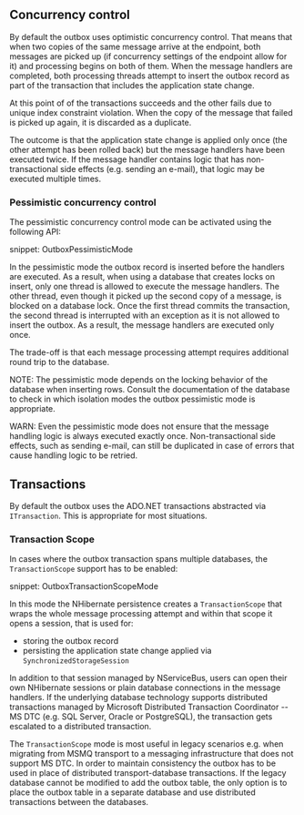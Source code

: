 ## Concurrency control

By default the outbox uses optimistic concurrency control. That means that when two copies of the same message arrive at the endpoint, both messages are picked up (if concurrency settings of the endpoint allow for it) and processing begins on both of them. When the message handlers are completed, both processing threads attempt to insert the outbox record as part of the transaction that includes the application state change. 

At this point of of the transactions succeeds and the other fails due to unique index constraint violation. When the copy of the message that failed is picked up again, it is discarded as a duplicate.

The outcome is that the application state change is applied only once (the other attempt has been rolled back) but the message handlers have been executed twice. If the message handler contains logic that has non-transactional side effects (e.g. sending an e-mail), that logic may be executed multiple times.

### Pessimistic concurrency control

The pessimistic concurrency control mode can be activated using the following API:

snippet: OutboxPessimisticMode

In the pessimistic mode the outbox record is inserted before the handlers are executed. As a result, when using a database that creates locks on insert, only one thread is allowed to execute the message handlers. The other thread, even though it picked up the second copy of a message, is blocked on a database lock. Once the first thread commits the transaction, the second thread is interrupted with an exception as it is not allowed to insert the outbox. As a result, the message handlers are executed only once.

The trade-off is that each message processing attempt requires additional round trip to the database.

NOTE: The pessimistic mode depends on the locking behavior of the database when inserting rows. Consult the documentation of the database to check in which isolation modes the outbox pessimistic mode is appropriate. 

WARN: Even the pessimistic mode does not ensure that the message handling logic is always executed exactly once. Non-transactional side effects, such as sending e-mail, can still be duplicated in case of errors that cause handling logic to be retried.

## Transactions

By default the outbox uses the ADO.NET transactions abstracted via `ITransaction`. This is appropriate for most situations.

### Transaction Scope

In cases where the outbox transaction spans multiple databases, the `TransactionScope` support has to be enabled:

snippet: OutboxTransactionScopeMode

In this mode the NHibernate persistence creates a `TransactionScope` that wraps the whole message processing attempt and within that scope it opens a session, that is used for:
 - storing the outbox record
 - persisting the application state change applied via `SynchronizedStorageSession`

In addition to that session managed by NServiceBus, users can open their own NHibernate sessions or plain database connections in the message handlers. If the underlying database technology supports distributed transactions managed by Microsoft Distributed Transaction Coordinator -- MS DTC (e.g. SQL Server, Oracle or PostgreSQL), the transaction gets escalated to a distributed transaction.

The `TransactionScope` mode is most useful in legacy scenarios e.g. when migrating from MSMQ transport to a messaging infrastructure that does not support MS DTC. In order to maintain consistency the outbox has to be used in place of distributed transport-database transactions. If the legacy database cannot be modified to add the outbox table, the only option is to place the outbox table in a separate database and use distributed transactions between the databases.